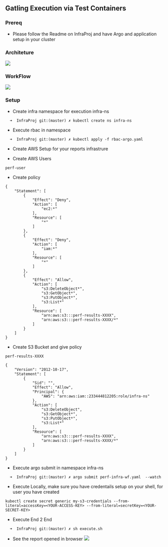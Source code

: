 ## Gatling Execution via Test Containers 

### Prereq 
* Please follow the Readme on InfraProj and have Argo and application setup in your cluster

### Architeture 
![](https://github.com/TestProj/InfraProj/blob/ged-2020/Performance/Distro.png)

### WorkFlow
![](https://github.com/TestProj/InfraProj/blob/ged-2020/Performance/Distro-Workflow.png)

### Setup 
- Create infra namespace for execution infra-ns
```
  ➜  InfraProj git:(master) ✗ kubectl create ns infra-ns
```
- Execute rbac in namespace 
```
  ➜  InfraProj git:(master) ✗ kubectl apply -f rbac-argo.yaml
```
- Create AWS Setup for your reports infrastrure 
* Create AWS Users
```
perf-user
```
* Create policy 
```
{
    "Statement": [
        {
            "Effect": "Deny",
            "Action": [
                "ec2:*"
            ],
            "Resource": [
                "*"
            ]
        },
        {
            "Effect": "Deny",
            "Action": [
                "iam:*"
            ],
            "Resource": [
                "*"
            ]
        },
        {
            "Effect": "Allow",
            "Action": [
                "s3:DeleteObject*",
                "s3:GetObject*",
                "s3:PutObject*",
                "s3:List*"
            ],
            "Resource": [
                "arn:aws:s3:::perf-results-XXXX",
                "arn:aws:s3:::perf-results-XXXX/*"
            ]
        }
    ]
}
```

* Create S3 Bucket and give policy
```
perf-results-XXXX
```

```
{
    "Version": "2012-10-17",
    "Statement": [
        {
            "Sid": "",
            "Effect": "Allow",
            "Principal": {
                "AWS": "arn:aws:iam::233444812205:role/infra-ns"
            },
            "Action": [
                "s3:DeleteObject",
                "s3:GetObject*",
                "s3:PutObject*",
                "s3:List*"
            ],
            "Resource": [
                "arn:aws:s3:::perf-results-XXXX",
                "arn:aws:s3:::perf-results-XXXX/*"
            ]
        }
    ]
}
```
- Execute argo submit in namespace infra-ns
```
  ➜  InfraProj git:(master) ✗ argo submit perf-infra-wf.yaml  --watch 
```
- Execute Locally, make sure you have credentails setup on your shell, for user you have created
```
kubectl create secret generic my-s3-credentials --from-literal=accessKey=<YOUR-ACCESS-KEY> --from-literal=secretKey=<YOUR-SECRET-KEY>
```
- Execute End 2 End 
```
  ➜  InfraProj git:(master) ✗ sh execute.sh 
```
- See the report opened in browser
![](https://github.com/TestProj/InfraProj/blob/ged-2020/Performance/gatling/image/gatling_report.png)
